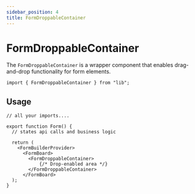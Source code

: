```yaml
---
sidebar_position: 4
title: FormDroppableContainer
---
```


# FormDroppableContainer

The `FormDroppableContainer` is a wrapper component that enables drag-and-drop functionality for form elements.

```tsx
import { FormDroppableContainer } from "lib";
```

## Usage

```tsx
// all your imports....

export function Form() {
  // states api calls and business logic

  return (
    <FormBuilderProvider>
      <FormBoard>
        <FormDroppableContainer>
            {/* Drop-enabled area */}
        </FormDroppableContainer>
      </FormBoard>
  );
}
```
